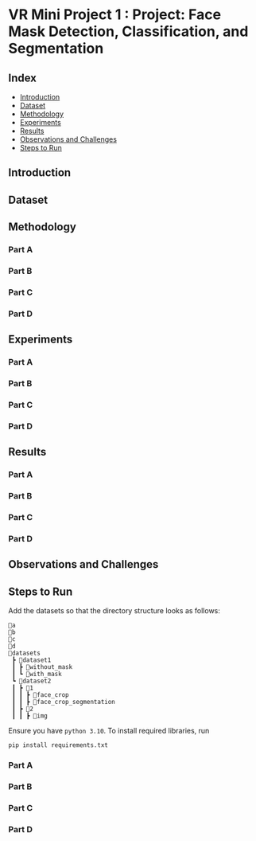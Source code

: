 # VR Mini Project 1 : Project: Face Mask Detection, Classification, and Segmentation

## Index

- [Introduction](#introduction)
- [Dataset](#dataset)
- [Methodology](#methodology)
- [Experiments](#experiments)
- [Results](#results)
- [Observations and Challenges](#observations-and-challenges)
- [Steps to Run](#steps-to-run)

## Introduction

## Dataset

## Methodology

### Part A

### Part B

### Part C

### Part D

## Experiments

### Part A

### Part B

### Part C

### Part D

## Results

### Part A

### Part B

### Part C

### Part D

## Observations and Challenges

## Steps to Run

Add the datasets so that the directory structure looks as follows:

```
📂a
📂b
📂c
📂d
📂datasets
 ┣ 📂dataset1
 ┃ ┣ 📂without_mask
 ┃ ┗ 📂with_mask
 ┗ 📂dataset2
 ┃ ┣ 📂1
 ┃ ┃ ┣ 📂face_crop
 ┃ ┃ ┣ 📂face_crop_segmentation
 ┃ ┣ 📂2
 ┃ ┃ ┣ 📂img
```

Ensure you have `python 3.10`. To install required libraries, run 

```
pip install requirements.txt
```

### Part A

### Part B

### Part C

### Part D
